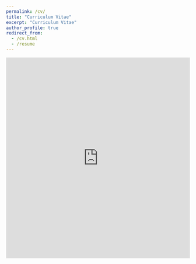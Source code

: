 ```yaml
---
permalink: /cv/
title: "Curriculum Vitae"
excerpt: "Curriculum Vitae"
author_profile: true
redirect_from:
  - /cv.html
  - /resume
---
```


<iframe src="https://docs.google.com/gview?url=http://samueleckmann.github.io/files/cv.pdf&embedded=true" style="width:100%; height:550px;" frameborder="0"></iframe>

